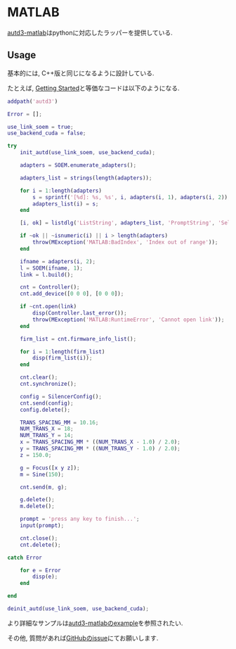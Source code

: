 # MATLAB

[autd3-matlab](https://github.com/shinolab/autd3-matlab)はpythonに対応したラッパーを提供している.

## Usage

基本的には, C++版と同じになるように設計している.

たとえば, [Getting Started](../Users_Manual/getting_started.md)と等価なコードは以下のようになる.

```matlab
addpath('autd3')

Error = [];

use_link_soem = true;
use_backend_cuda = false;

try
    init_autd(use_link_soem, use_backend_cuda);

    adapters = SOEM.enumerate_adapters();

    adapters_list = strings(length(adapters));

    for i = 1:length(adapters)
        s = sprintf('[%d]: %s, %s', i, adapters(i, 1), adapters(i, 2));
        adapters_list(i) = s;
    end

    [i, ok] = listdlg('ListString', adapters_list, 'PromptString', 'Select one interface', 'SelectionMode', 'single', 'ListSize', [600, 600]);

    if ~ok || ~isnumeric(i) || i > length(adapters)
        throw(MException('MATLAB:BadIndex', 'Index out of range'));
    end

    ifname = adapters(i, 2);
    l = SOEM(ifname, 1);
    link = l.build();

    cnt = Controller();
    cnt.add_device([0 0 0], [0 0 0]);

    if ~cnt.open(link)
        disp(Controller.last_error());
        throw(MException('MATLAB:RuntimeError', 'Cannot open link'));
    end

    firm_list = cnt.firmware_info_list();

    for i = 1:length(firm_list)
        disp(firm_list(i));
    end

    cnt.clear();
    cnt.synchronize();

    config = SilencerConfig();
    cnt.send(config);
    config.delete();

    TRANS_SPACING_MM = 10.16;
    NUM_TRANS_X = 18;
    NUM_TRANS_Y = 14;
    x = TRANS_SPACING_MM * ((NUM_TRANS_X - 1.0) / 2.0);
    y = TRANS_SPACING_MM * ((NUM_TRANS_Y - 1.0) / 2.0);
    z = 150.0;

    g = Focus([x y z]);
    m = Sine(150);

    cnt.send(m, g);

    g.delete();
    m.delete();

    prompt = 'press any key to finish...';
    input(prompt);

    cnt.close();
    cnt.delete();

catch Error

    for e = Error
        disp(e);
    end

end

deinit_autd(use_link_soem, use_backend_cuda);
```

より詳細なサンプルは[autd3-matlabのexample](https://github.com/shinolab/autd3-matlab/tree/master/example)を参照されたい.

その他, 質問があれば[GitHubのissue](https://github.com/shinolab/autd3-matlab/issues)にてお願いします.
